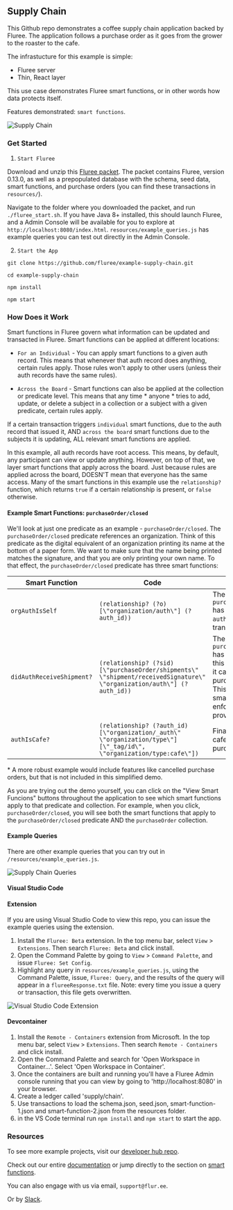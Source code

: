 ## Supply Chain

This Github repo demonstrates a coffee supply chain application backed by Fluree. The application follows a purchase order as it goes from the grower to the roaster to the cafe. 

The infrastucture for this example is simple:
- Fluree server 
- Thin, React layer

This use case demonstrates Fluree smart functions, or in other words how data protects itself. 

Features demonstrated: `smart functions`. 

![Supply Chain](public/supplychain.gif)

### Get Started

1. `Start Fluree`

Download and unzip this [Fluree packet](https://fluree-examples.s3.amazonaws.com/supply-chain-packet.zip). The packet contains Fluree, version 0.13.0, as well as a prepopulated database with the schema, seed data, smart functions, and purchase orders (you can find these transactions in `resources/`).

Navigate to the folder where you downloaded the packet, and run `./fluree_start.sh`. If you have Java 8+ installed, this should launch Fluree, and a Admin Console will be available for you to explore at `http://localhost:8080/index.html`. `resources/example_queries.js` has example queries you can test out directly in the Admin Console.

2. `Start the App`

```
git clone https://github.com/fluree/example-supply-chain.git
```

```
cd example-supply-chain
```

```
npm install
```

```
npm start
```

### How Does it Work

Smart functions in Fluree govern what information can be updated and transacted in Fluree. Smart functions can be applied at different locations:

- `For an Individual` - You can apply smart functions to a given auth record. This means that whenever that auth record does anything, certain rules apply. Those rules won't apply to other users (unless their auth records have the same rules).

- `Across the Board` -  Smart functions can also be applied at the collection or predicate level. This means that any time * anyone * tries to add, update, or delete a subject in a collection or a subject with a given predicate, certain rules apply. 

If a certain transaction triggers `individual` smart functions, due to the auth record that issued it, AND `across the board` smart functions due to the subjects it is updating, ALL relevant smart functions are applied. 

In this example, all auth records have root access. This means, by default, any participant can view or update anything. However, on top of that, we layer smart functions that apply across the board. Just because rules are applied across the board, DOESN'T mean that everyone has the same access. Many of the smart functions in this example use the `relationship?` function, which returns `true` if a certain relationship is present, or `false` otherwise.

#### Example Smart Functions: `purchaseOrder/closed`

We'll look at just one predicate as an example - `purchaseOrder/closed`. The `purchaseOrder/closed` predicate references an organization. Think of this predicate as the digital equivalent of an organization printing its name at the bottom of a paper form. We want to make sure that the name being printed matches the signature, and that you are only printing your own name. To that effect, the `purchaseOrder/closed` predicate has three smart functions:

Smart Function | Code | Explanation
--- | --- | ---
`orgAuthIsSelf` | `(relationship? (?o) [\"organization/auth\"] (?auth_id))` | The organization in `purchaseOrder/closed` has to match the `?auth_id` signing this transaction. 
`didAuthReceiveShipment?` | `(relationship? (?sid) [\"purchaseOrder/shipments\" \"shipment/receivedSignature\" \"organization/auth\"] (?auth_id))` | The organization in `purchaseOrder/closed` has to have received this shipment before it can closed the purchase order.* This is one of the smart functions that enforces a chain of provenance. 
`authIsCafe?` | `(relationship? (?auth_id) [\"organization/_auth\" \"organization/type\"] [\"_tag/id\", \"organization/type:cafe\"])` | Finally, the only a cafe can close a purchase order. 

\* A more robust example would include features like cancelled purchase orders, but that is not included in this simplified demo. 

As you are trying out the demo yourself, you can click on the "View Smart Funcions" buttons throughout the application to see which smart functions apply to that predicate and collection. For example, when you click, `purchaseOrder/closed`, you will see both the smart functions that apply to the `purchaseOrder/closed` predicate AND the `purchaseOrder` collection. 

#### Example Queries

There are other example queries that you can try out in `/resources/example_queries.js`.

![Supply Chain Queries](public/queries.gif)

#### Visual Studio Code

#### Extension
If you are using Visual Studio Code to view this repo, you can issue the example queries using the extension. 

1. Install the `Fluree: Beta` extension. In the top menu bar, select `View` > `Extensions`. Then search `Fluree: Beta` and click install.
2. Open the Command Palette by going to `View` > `Command Palette`, and issue `Fluree: Set Config`. 
3. Highlight any query in `resources/example_queries.js`, using the Command Palette, issue, `Fluree: Query`, and the results of the query will appear in a `flureeResponse.txt` file. Note: every time you issue a query or transaction, this file gets overwritten.

![Visual Studio Code Extension](public/vscode.gif)

#### Devcontainer
1. Install the `Remote - Containers` extension from Microsoft. In the top menu bar, select `View` > `Extensions`. Then search `Remote - Containers` and click install.
2. Open the Command Palette and search for 'Open Workspace in Container...'. Select 'Open Workspace in Container'. 
3. Once the containers are built and running you'll have a Fluree Admin console running that you can view by going to 'http://localhost:8080' in your browser.
4. Create a ledger called 'supply/chain'.
5. Use transactions to load the schema.json, seed.json, smart-function-1.json and smart-function-2.json from the resources folder.
6. in the VS Code terminal run `npm install` and `npm start` to start the app.

### Resources

To see more example projects, visit our [developer hub repo](https://github.com/fluree/developer-hub). 


Check out our entire [documentation](https://docs.flur.ee/) or jump directly to the section on [smart functions](https://docs.flur.ee/docs/smart-functions).

You can also engage with us via email, `support@flur.ee`.

Or by [Slack](https://launchpass.com/flureedb).


